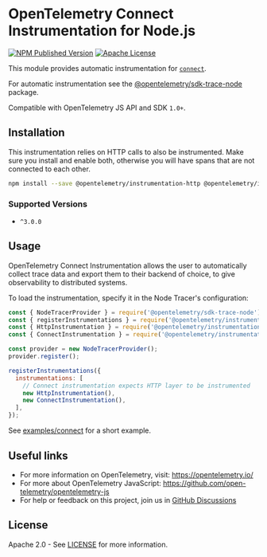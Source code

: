 # OpenTelemetry Connect Instrumentation for Node.js

[![NPM Published Version][npm-img]][npm-url]
[![Apache License][license-image]][license-image]

This module provides automatic instrumentation for [`connect`](https://github.com/senchalabs/connect).

For automatic instrumentation see the
[@opentelemetry/sdk-trace-node](https://github.com/open-telemetry/opentelemetry-js/tree/main/packages/opentelemetry-node) package.

Compatible with OpenTelemetry JS API and SDK `1.0+`.

## Installation

This instrumentation relies on HTTP calls to also be instrumented. Make sure you install and enable both, otherwise you will have spans that are not connected to each other.

```bash
npm install --save @opentelemetry/instrumentation-http @opentelemetry/instrumentation-connect
```

### Supported Versions

- `^3.0.0`

## Usage

OpenTelemetry Connect Instrumentation allows the user to automatically collect trace data and export them to their backend of choice, to give observability to distributed systems.

To load the instrumentation, specify it in the Node Tracer's configuration:

```js
const { NodeTracerProvider } = require('@opentelemetry/sdk-trace-node');
const { registerInstrumentations } = require('@opentelemetry/instrumentation');
const { HttpInstrumentation } = require('@opentelemetry/instrumentation-http');
const { ConnectInstrumentation } = require('@opentelemetry/instrumentation-connnect');

const provider = new NodeTracerProvider();
provider.register();

registerInstrumentations({
  instrumentations: [
    // Connect instrumentation expects HTTP layer to be instrumented
    new HttpInstrumentation(),
    new ConnectInstrumentation(),
  ],
});
```

See [examples/connect](https://github.com/open-telemetry/opentelemetry-js-contrib/tree/main/examples/connect) for a short example.

## Useful links

- For more information on OpenTelemetry, visit: <https://opentelemetry.io/>
- For more about OpenTelemetry JavaScript: <https://github.com/open-telemetry/opentelemetry-js>
- For help or feedback on this project, join us in [GitHub Discussions][discussions-url]

## License

Apache 2.0 - See [LICENSE][license-url] for more information.

[discussions-url]: https://github.com/open-telemetry/opentelemetry-js/discussions
[license-url]: https://github.com/open-telemetry/opentelemetry-js-contrib/blob/main/LICENSE
[license-image]: https://img.shields.io/badge/license-Apache_2.0-green.svg?style=flat
[npm-url]: https://www.npmjs.com/package/@opentelemetry/instrumentation-connect
[npm-img]: https://badge.fury.io/js/%40opentelemetry%2Finstrumentation-connect.svg
